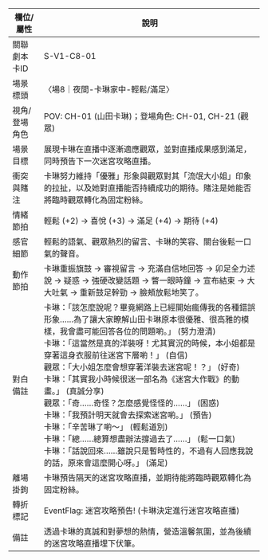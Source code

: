 | 欄位/屬性 | 說明 |
|---|---|
| 關聯劇本卡ID | S-V1-C8-01 |
| 場景標頭 | 〈場8｜夜間-卡琳家中-輕鬆/滿足〉 |
| 視角/登場角色 | POV: CH-01 (山田卡琳)；登場角色: CH-01, CH-21 (觀眾) |
| 場景目標 | 展現卡琳在直播中逐漸適應觀眾，並對直播成果感到滿足，同時預告下一次迷宮攻略直播。 |
| 衝突與賭注 | 卡琳努力維持「優雅」形象與觀眾對其「流氓大小姐」印象的拉扯，以及她對直播能否持續成功的期待。賭注是她能否將臨時觀眾轉化為固定粉絲。 |
| 情緒節拍 | 輕鬆 (+2) -> 喜悅 (+3) -> 滿足 (+4) -> 期待 (+4) |
| 感官細節 | 輕鬆的語氣、觀眾熱烈的留言、卡琳的笑容、關台後鬆一口氣的聲音。 |
| 動作節拍 | 卡琳重振旗鼓 -> 審視留言 -> 充滿自信地回答 -> 卯足全力述說 -> 疑惑 -> 強硬改變話題 -> 瞥一眼時鐘 -> 宣布結束 -> 大大吐氣 -> 重新鼓足幹勁 -> 臉頰放鬆地笑了。 |
| 對白備註 | 卡琳：「該怎麼說呢？畢竟網路上已經開始瘋傳我的各種錯誤形象……為了讓大家瞭解山田卡琳原本很優雅、很高雅的模樣，我會盡可能回答各位的問題喲。」 (努力澄清)<br>卡琳：「這當然是真的洋裝呀！尤其實況的時候，本小姐都是穿著這身衣服前往迷宮下層喲！」 (自信)<br>觀眾：「大小姐怎麼會想穿著洋裝去迷宮呢！？」 (好奇)<br>卡琳：「其實我小時候很迷一部名為《迷宮大作戰》的動畫。」 (真誠分享)<br>觀眾：「奇……奇怪？怎麼感覺怪怪的……」 (困惑)<br>卡琳：「我預計明天就會去探索迷宮喲。」 (預告)<br>卡琳：「辛苦琳了喲～」 (輕鬆道別)<br>卡琳：「總……總算想盡辦法撐過去了……」 (鬆一口氣)<br>卡琳：「話說回來……雖說只是暫時性的，不過有人回應我說的話，原來會這麼開心呀。」 (滿足) |
| 離場掛鉤 | 卡琳預告隔天的迷宮攻略直播，並期待能將臨時觀眾轉化為固定粉絲。 |
| 轉折標記 | EventFlag: 迷宮攻略預告! (卡琳決定進行迷宮攻略直播) |
| 備註 | 透過卡琳的真誠和對夢想的熱情，營造溫馨氛圍，並為後續的迷宮攻略直播埋下伏筆。 |
